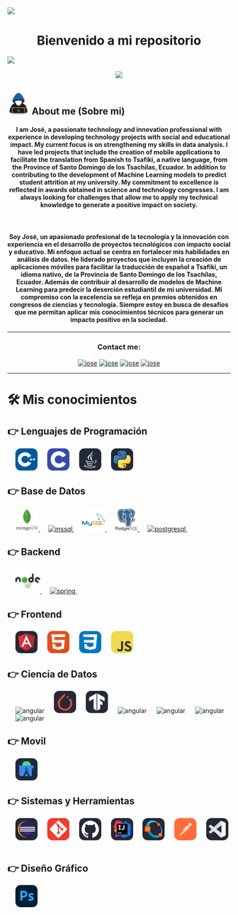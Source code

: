 <!--horizontal divider(gradiant)-->
<img src="https://user-images.githubusercontent.com/73097560/115834477-dbab4500-a447-11eb-908a-139a6edaec5c.gif">

<!--h1 without bottom border-->

<h1 align="center"><b>Bienvenido a mi repositorio</b></h1>

<!--horizontal divider(gradiant)-->
<img src="https://user-images.githubusercontent.com/73097560/115834477-dbab4500-a447-11eb-908a-139a6edaec5c.gif">

<p align="center">
  <a href="https://github.com/DenverCoder1/readme-typing-svg"><img src="https://readme-typing-svg.herokuapp.com?font=Time+New+Roman&color=cyan&size=25&center=true&vCenter=true&width=600&height=100&lines=Ing.+en+Tecnologias+de+la+Informacion;Analista+de+Datos+|+DBA+|Porgramador;Freelance;"></a>
</p>

## <picture><img src = "https://github.com/0xAbdulKhalid/0xAbdulKhalid/raw/main/assets/mdImages/about_me.gif" width = 50px></picture> **About me (Sobre mi)**

<h4 align="center">I am José, a passionate technology and innovation professional with experience in developing technology projects with social and educational impact. My current focus is on strengthening my skills in data analysis. I have led projects that include the creation of mobile applications to facilitate the translation from Spanish to Tsafiki, a native language, from the Province of Santo Domingo de los Tsachilas, Ecuador. In addition to contributing to the development of Machine Learning models to predict student attrition at my university. My commitment to excellence is reflected in awards obtained in science and technology congresses. I am always looking for challenges that allow me to apply my technical knowledge to generate a positive impact on society.</h4>

<br>

<h4 align="center">Soy José, un apasionado profesional de la tecnología y la innovación con experiencia en el desarrollo de proyectos tecnológicos con impacto social y educativo. Mi enfoque actual se centra en fortalecer mis habilidades en análisis de datos. He liderado proyectos que incluyen la creación de aplicaciones móviles para facilitar la traducción de español a Tsafiki, un idioma nativo, de la Provincia de Santo Domingo de los Tsachilas, Ecuador. Además de contribuir al desarrollo de modelos de Machine Learning para predecir la deserción estudiantil de mi universidad. Mi compromiso con la excelencia se refleja en premios obtenidos en congresos de ciencias y tecnología. Siempre estoy en busca de desafíos que me permitan aplicar mis conocimientos técnicos para generar un impacto positivo en la sociedad.</h4>

<!-- CONNECTION -->
<hr>      
<h3 align="center">Contact me:</h3>
<p align="center">
  <a href="https://www.linkedin.com/in/jose-ruiz-0367b4168/" target="blank"><img align="center" src="https://raw.githubusercontent.com/rahuldkjain/github-profile-readme-generator/master/src/images/icons/Social/linked-in-alt.svg" alt="jose" height="40" width="50" /></a>
  <a href="https://www.facebook.com/profile.php?id=100001955675666&ref=xav_ig_profile_web" target="blank"><img align="center" src="https://raw.githubusercontent.com/rahuldkjain/github-profile-readme-generator/master/src/images/icons/Social/facebook.svg" alt="jose" height="40" width="50" /></a>
  <a href="https://www.instagram.com/jose_r305/" target="blank"><img align="center" src="https://raw.githubusercontent.com/rahuldkjain/github-profile-readme-generator/master/src/images/icons/Social/instagram.svg" alt="jose" height="40" width="50" /></a>
  <a href="https://www.tiktok.com/@jose.r301" target="blank"><img align="center" src="https://i.pinimg.com/736x/73/f8/6c/73f86cb8c6f319a934b82458eaa27ba6.jpg" alt="jose" height="40" width="50" /></a>
  
</p>

<hr>

# 🛠️ Mis conocimientos

## 👉 Lenguajes de Programación

<p align="left"> 
  &emsp; 
  <a href="https://www.bloodshed.net/" target="_blank"> <img src="https://raw.githubusercontent.com/tandpfun/skill-icons/af89bcc5e478013caaa514c31a3789f25e818193/icons/CPP.svg" alt="c++" width="50" height="50"/></a>
  &emsp;
  <a href="https://visualstudio.microsoft.com/es/vs/features/cplusplus/" target="_blank"> <img src="https://raw.githubusercontent.com/tandpfun/skill-icons/af89bcc5e478013caaa514c31a3789f25e818193/icons/C.svg" alt="c" width="50" height="50"/></a>
  &emsp;
  <a href="https://www.java.com/es/" target="_blank"> <img src="https://raw.githubusercontent.com/tandpfun/skill-icons/af89bcc5e478013caaa514c31a3789f25e818193/icons/Java-Dark.svg" alt="java" width="50" height="50"/></a>
  &emsp;
  <a href="https://www.python.org/" target="_blank"> <img src="https://raw.githubusercontent.com/tandpfun/skill-icons/af89bcc5e478013caaa514c31a3789f25e818193/icons/Python-Dark.svg" alt="python" width="50" height="50"/></a>
  &emsp;

</p>

## 👉 Base de Datos

<p align="left"> 
  &emsp;
   <a href="https://www.mongodb.com/" target="_blank"> <img src="https://raw.githubusercontent.com/devicons/devicon/master/icons/mongodb/mongodb-original-wordmark.svg" alt="mongodb" width="52" height="52"/> </a>
  &emsp; 
  <a href="https://www.microsoft.com/en-us/sql-server" target="_blank"> <img src="https://www.svgrepo.com/show/303229/microsoft-sql-server-logo.svg" alt="mssql" width="52" height="52"/> </a> 
  &emsp;
  <a href="https://www.mysql.com/" target="_blank"> <img src="https://raw.githubusercontent.com/devicons/devicon/master/icons/mysql/mysql-original-wordmark.svg" alt="mysql" width="52" height="52"/> </a> 
  &emsp; 
  <a href="https://www.postgresql.org" target="_blank"> <img src="https://raw.githubusercontent.com/devicons/devicon/master/icons/postgresql/postgresql-original-wordmark.svg" alt="postgresql" width="52" height="52"/> </a> 
  &emsp; 
  <a href="https://www.postgresql.org" target="_blank"> <img src="https://upload.wikimedia.org/wikipedia/commons/thumb/4/4f/PhpMyAdmin_logo.svg/2560px-PhpMyAdmin_logo.svg.png" alt="postgresql" width="65" height="60"/> </a> 
  &emsp; 

</p>

## 👉 Backend

<p align="left"> 
  &emsp; 
  <a href="https://nodejs.org" target="_blank"> <img src="https://raw.githubusercontent.com/devicons/devicon/master/icons/nodejs/nodejs-original-wordmark.svg" alt="nodejs" width="56" height="56"/> </a> 
  &emsp;
  <a href="https://spring.io/" target="_blank"> <img src="https://www.vectorlogo.zone/logos/springio/springio-icon.svg" alt="spring" width="45" height="45"/> </a> 
  &emsp;

</p>

## 👉 Frontend

<p align="left"> 
  &emsp; 
  <a target="_blank"> <img src="https://raw.githubusercontent.com/tandpfun/skill-icons/af89bcc5e478013caaa514c31a3789f25e818193/icons/Angular-Dark.svg" alt="angular" width="50" height="50"/></a>
  &emsp;
  <a target="_blank"> <img src="https://raw.githubusercontent.com/tandpfun/skill-icons/af89bcc5e478013caaa514c31a3789f25e818193/icons/HTML.svg" alt="angular" width="50" height="50"/></a>
  &emsp;
  <a target="_blank"> <img src="https://raw.githubusercontent.com/tandpfun/skill-icons/af89bcc5e478013caaa514c31a3789f25e818193/icons/CSS.svg" alt="angular" width="50" height="50"/></a>
  &emsp;
  <a target="_blank"> <img src="https://raw.githubusercontent.com/tandpfun/skill-icons/af89bcc5e478013caaa514c31a3789f25e818193/icons/JavaScript.svg" alt="angular" width="50" height="50"/></a>
  &emsp;

</p>

## 👉 Ciencia de Datos

<p align="left"> 
  &emsp; 
  <a target="_blank"> <img src="https://upload.wikimedia.org/wikipedia/commons/thumb/2/22/Pandas_mark.svg/1200px-Pandas_mark.svg.png" alt="angular" width="50" height="50"/></a>
  &emsp;
  <a target="_blank"> <img src="https://raw.githubusercontent.com/tandpfun/skill-icons/af89bcc5e478013caaa514c31a3789f25e818193/icons/PyTorch-Dark.svg" alt="angular" width="50" height="50"/></a>
  &emsp;
  <a target="_blank"> <img src="https://raw.githubusercontent.com/tandpfun/skill-icons/af89bcc5e478013caaa514c31a3789f25e818193/icons/TensorFlow-Dark.svg" alt="angular" width="50" height="50"/></a>
  &emsp;
  <a target="_blank"> <img src="https://camo.githubusercontent.com/161d0875a4808ac2031e966232c535e724d7d897784a7e13710eb1fd58074a25/68747470733a2f2f63646e2e6a7364656c6976722e6e65742f67682f64657669636f6e732f64657669636f6e2f69636f6e732f6e756d70792f6e756d70792d6f726967696e616c2e737667" alt="angular" width="50" height="50"/></a>
  &emsp;
  <a target="_blank"> <img src="https://www.statsmodels.org/dev/_images/statsmodels-logo-v2-no-text.svg" alt="angular" width="50" height="50"/></a>
  &emsp;
  <a target="_blank"> <img src="https://upload.wikimedia.org/wikipedia/commons/thumb/0/05/Scikit_learn_logo_small.svg/2560px-Scikit_learn_logo_small.svg.png" alt="angular" width="70" height="50"/></a>
  &emsp;
  <a target="_blank"> <img src="https://upload.wikimedia.org/wikipedia/commons/thumb/0/01/Created_with_Matplotlib-logo.svg/2048px-Created_with_Matplotlib-logo.svg.png" alt="angular" width="50" height="50"/></a>
  &emsp;

</p>

## 👉 Movil

<p align="left"> 
  &emsp; 
  <a target="_blank"> <img src="https://raw.githubusercontent.com/tandpfun/skill-icons/af89bcc5e478013caaa514c31a3789f25e818193/icons/AndroidStudio-Dark.svg" alt="angular" width="50" height="50"/></a>
  &emsp;
 
</p>

## 👉 Sistemas y Herramientas

<p align="left"> 
  &emsp; 
  <a target="_blank"> <img src="https://raw.githubusercontent.com/tandpfun/skill-icons/af89bcc5e478013caaa514c31a3789f25e818193/icons/Eclipse-Dark.svg" alt="angular" width="50" height="50"/></a>
  &emsp;
  <a target="_blank"> <img src="https://raw.githubusercontent.com/tandpfun/skill-icons/af89bcc5e478013caaa514c31a3789f25e818193/icons/Git.svg" alt="angular" width="50" height="50"/></a>
  &emsp;
  <a target="_blank"> <img src="https://raw.githubusercontent.com/tandpfun/skill-icons/af89bcc5e478013caaa514c31a3789f25e818193/icons/Github-Dark.svg" alt="angular" width="50" height="50"/></a>
  &emsp;
  <a target="_blank"> <img src="https://raw.githubusercontent.com/tandpfun/skill-icons/af89bcc5e478013caaa514c31a3789f25e818193/icons/Idea-Dark.svg" alt="angular" width="50" height="50"/></a>
  &emsp;
  <a target="_blank"> <img src="https://raw.githubusercontent.com/tandpfun/skill-icons/af89bcc5e478013caaa514c31a3789f25e818193/icons/Octave-Dark.svg" alt="angular" width="50" height="50"/></a>
  &emsp;
  <a target="_blank"> <img src="https://raw.githubusercontent.com/tandpfun/skill-icons/af89bcc5e478013caaa514c31a3789f25e818193/icons/Postman.svg" alt="angular" width="50" height="50"/></a>
  &emsp;
  <a target="_blank"> <img src="https://raw.githubusercontent.com/tandpfun/skill-icons/af89bcc5e478013caaa514c31a3789f25e818193/icons/VSCode-Dark.svg" alt="angular" width="50" height="50"/></a>
  &emsp;

</p>

## 👉 Diseño Gráfico

<p align="left"> 
  &emsp; 
  <a target="_blank"> <img src="https://raw.githubusercontent.com/tandpfun/skill-icons/af89bcc5e478013caaa514c31a3789f25e818193/icons/Photoshop.svg" alt="angular" width="50" height="50"/></a>
  &emsp;

</p>




